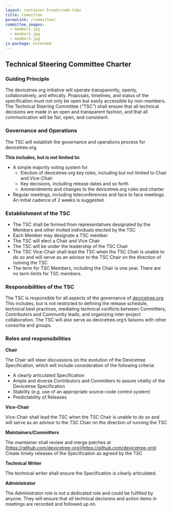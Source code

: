 ```yaml
---
layout: container-breadcrumb-tabs
title: Committee
permalink: /committee/
committee_images:
  - member1.jpg
  - member2.jpg
  - member3.jpg
js-package: extended
---
```

## Technical Steering Committee Charter

### Guiding Principle

The devicetree.org initiative will operate transparently, openly, collaboratively, and ethically. Proposals, timelines, and status of the specification must not only be open but easily accessible by non-members. The Technical Steering Committee (“TSC”) shall ensure that all technical decisions are made in an open and transparent fashion, and that all communication will be fair, open, and consistent.

### Governance and Operations

The TSC will establish the governance and operations process for devicetree.org.

**This includes, but is not limited to:**

*   A simple majority voting system for
    *   Election of devicetree.org key roles, including but not limited to Chair and Vice-Chair
    *   Key decisions, including release dates and so forth
    *   Ammendments and changes to the devicetree.org rules and charter
*   Regular meetings, including teleconferences and face to face meetings. An initial cadence of 2 weeks is suggested.

### Establishment of the TSC

*   The TSC shall be formed from representatives designated by the Members and other invited individuals elected by the TSC
*   Each Member may designate a TSC member.
*   The TSC will elect a Chair and Vice Chair
*   The TSC will be under the leadership of the TSC Chair
*   The TSC Vice-Chair shall lead the TSC when the TSC Chair is unable to do so and will serve as an advisor to the TSC Chair on the direction of running the TSC
*   The term for TSC Members, including the Chair is one year. There are no term limits for TSC members.

### Responsibilities of the TSC

The TSC is responsible for all aspects of the governance of [devicetree.org](http://devicetree.org). This includes, but is not restricted to defining the release schedule, technical best practices, mediating technical conflicts between Committers, Contributors and Community leads, and organizing inter-project collaboration. The TSC will also serve as devicetree.org’s liaisons with other consortia and groups.

### Roles and responsibilities

**Chair**

The Chair will steer discussions on the evolution of the Devicetree Specification, which will include consideration of the following criteria:

*   A clearly articulated Specification
*   Ample and diverse Contributors and Committers to assure vitality of the Devicetree Specification
*   Stability (e.g. use of an appropriate source-code control system)
*   Predictability of Releases

**Vice-Chair**

Vice-Chair shall lead the TSC when the TSC Chair is unable to do so and will serve as an advisor to the TSC Chair on the direction of running the TSC

**Maintainers/Committers**

The maintainer shall review and merge patches at [https://github.com/devicetree-org](https://github.com/devicetree-org)  
Create timely releases of the Specification as agreed by the TSC

**Technical Writer**

The technical writer shall ensure the Specification is clearly articulated.

**Administrator**

The Administrator role is not a dedicated role and could be fulfilled by anyone. They will ensure that all technical decisions and action items in meetings are recorded and followed up on.
